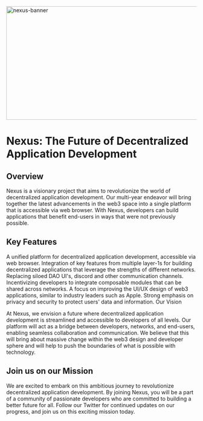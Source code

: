 <img src="https://user-images.githubusercontent.com/32852637/221971794-c5021135-4048-4e6d-9219-8f3bb8b14719.png" alt="nexus-banner" width="550" height="300"/>

# Nexus: The Future of Decentralized Application Development

## Overview

Nexus is a visionary project that aims to revolutionize the world of decentralized application development. Our multi-year endeavor will bring together the latest advancements in the web3 space into a single platform that is accessible via web browser. With Nexus, developers can build applications that benefit end-users in ways that were not previously possible.

## Key Features

A unified platform for decentralized application development, accessible via web browser.
Integration of key features from multiple layer-1s for building decentralized applications that leverage the strengths of different networks.
Replacing siloed DAO UI's, discord and other communication channels.
Incentivizing developers to integrate composable modules that can be shared across networks.
A focus on improving the UI/UX design of web3 applications, similar to industry leaders such as Apple.
Strong emphasis on privacy and security to protect users' data and information.
Our Vision

At Nexus, we envision a future where decentralized application development is streamlined and accessible to developers of all levels. Our platform will act as a bridge between developers, networks, and end-users, enabling seamless collaboration and communication. We believe that this will bring about massive change within the web3 design and developer sphere and will help to push the boundaries of what is possible with technology.

## Join us on our Mission

We are excited to embark on this ambitious journey to revolutionize decentralized application development. By joining Nexus, you will be a part of a community of passionate developers who are committed to building a better future for all. Follow our Twitter for continued updates on our progress, and join us on this exciting mission today.
